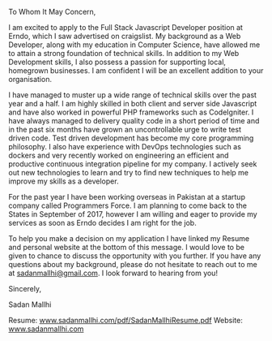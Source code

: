 To Whom It May Concern,

I am excited to apply to the Full Stack Javascript Developer position at Erndo, which I saw advertised on craigslist. My background as a Web Developer, along with my education in Computer Science, have allowed me to attain a strong foundation of technical skills. In addition to my Web Development skills, I also possess a passion for supporting local, homegrown businesses. I am confident I will be an excellent addition to your organisation.

I have managed to muster up a wide range of technical skills over the past year and a half. I am highly skilled in both client and server side Javascript and have also worked in powerful PHP frameworks such as CodeIgniter. I have always managed to delivery quality code in a short period of time and in the past six months have grown an uncontrollable urge to write test driven code. Test driven development has become my core programming philosophy. I also have experience with DevOps technologies such as dockers and very recently worked on engineering an efficient and productive continuous integration pipeline for my company. I actively seek out new technologies to learn and try to find new techniques to help me improve my skills as a developer.

For the past year I have been working overseas in Pakistan at a startup company called Programmers Force. I am planning to come back to the States in September of 2017, however I am willing and eager to provide my services as soon as Erndo decides I am right for the job.

To help you make a decision on my application I have linked my Resume and personal website at the bottom of this message. I would love to be given to chance to discuss the opportunity with you further. If you have any questions about my background, please do not hesitate to reach out to me at sadanmallhi@gmail.com. I look forward to hearing from you!

Sincerely,

Sadan Mallhi

Resume: www.sadanmallhi.com/pdf/SadanMallhiResume.pdf
Website: www.sadanmallhi.com